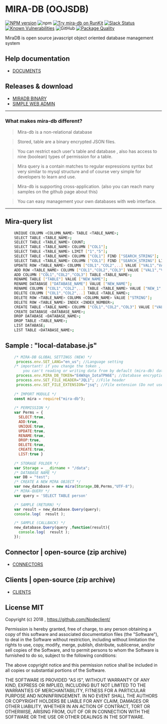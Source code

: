 # MIRA-DB (OOJSDB)
[![NPM version][npm-image]][npm-url]
![npm](https://img.shields.io/npm/dt/mira-db)
[![Try mira-db on RunKit](https://badge.runkitcdn.com/mira-db.svg)](https://npm.runkit.com/mira-db)
[![Slack Status](https://img.shields.io/badge/slack-Nodeclient-blue.svg?longCache=true&style=flat)](https://join.slack.com/t/nodeclient/shared_invite/enQtNDg5NzE0MjQyNTMyLTE3ZTdkMDQ0ODEzZThmNDQ3NjhhZGMwZWQ4MDI0YTI2MDEwOTQ3YjVjZmUyY2FmZTlhN2IwMDYwNmI4YjhjNzk)
[![Known Vulnerabilities](https://snyk.io/test/npm/mira-db/badge.svg)](https://snyk.io/test/npm/mira-db)
![GitHub](https://img.shields.io/github/license/mashape/apistatus.svg)
[![Package Quality](https://npm.packagequality.com/shield/mira-db.svg)](https://packagequality.com/#?package=mira-db)

MiraDB is open source javascript object oriented database management system 

## Help documentation
* [DOCUMENTS][df9]

## Releases & download
* [MIRADB BINARY][df15]
* [SIMPLE WEB ADMIN][df14] 


----
### What makes mira-db different?
 > Mira-db is a non-relational database
 
 > Stored, table are a binary encrypted JSON files.
 
 > You can restrict each user's table and database , also has access to nine (boolean) types of permission for a table.
 
 > Mira query is a contain matches to regular expressions syntax but very similar to mysql structure and of course very simple for developers to learn and use.

 > Mira-db is supporting cross-application. (also you can reach many samples on the github page about this)
 
 > You can easy management your own databases with web interface.
 
----

## Mira-query list
```bash
    UNIQUE COLUMN <COLUMN_NAME> TABLE <TABLE_NAME>;
    SELECT TABLE <TABLE_NAME>; 
    SELECT TABLE <TABLE_NAME> COUNT; 
    SELECT TABLE <TABLE_NAME> COLUMN ["COL1"];
    SELECT TABLE <TABLE_NAME> LIMIT ["1","5"];
    SELECT TABLE <TABLE_NAME> COLUMN ["COL1"] FIND ["SEARCH_STRING"];
    SELECT TABLE <TABLE_NAME> COLUMN ["COL1"] FIND ["SEARCH_STRING"] LIKE; 
    UPDATE ROW <TABLE_NAME> COLUMN ["COL1","COL2",..] VALUE ["VAL1","VAL2"] FIND ["COL1","SEARCH_STRING"];
    ADD ROW <TABLE_NAME> COLUMN ["COL1","COL2","COL3"] VALUE ["VAL1","VAL2","VAL3"]; 
    ADD COLUMN ["COL1","COL2","COL3"] TABLE <TABLE_NAME>; 
    RENAME TABLE ["TABLE"] VALUE ["NEW_NAME"]; 
    RENAME DATABASE ["DATABASE_NAME"] VALUE ["NEW_NAME"]; 
    RENAME COLUMN ["COL1","COL2",..] TABLE <TABLE_NAME> VALUE ["NEW_1","NEW_2"]; 
    DELETE COLUMN ["COL1","COL2",..] TABLE <TABLE_NAME>; 
    DELETE ROW <TABLE_NAME> COLUMN <COLUMN_NAME> VALUE ["STRING"];
    DELETE ROW <TABLE_NAME> INDEX <INDEX_NUMBER>;
    CREATE TABLE <TABLE_NAME> COLUMN ["COL1","COL2","COL3"] VALUE ["VAL1","VAL2","VAL3"];
    CREATE DATABASE <DATABASE_NAME>;
    DROP DATABASE <DATABASE_NAME>;
    DROP TABLE <TABLE_NAME>;
    LIST DATABASE;
    LIST TABLE <DATABASE_NAME>;
```

## Sample : "local-database.js"

```js
    /* MIRA-DB GLOBAL SETTINGS (NEW) */
     process.env.SET_LANG="en_us"; //Language setting
    /* important! if you change the token , 
        you can't reading or writing data from by default (mira-db) database's */
     process.env.MIRA_DB_TOKEN="E4WXqn_IotaTPN6E"; //Database encryption token (Default Token)
     process.env.SET_FILE_HEADER="JQL1"; //File header
     process.env.SET_FILE_EXTENSION="jsq"; //File extension (Do not use the dot)
    
    /* IMPORT MODULE */
    const mira = require("mira-db");
    
    /* PERMISSION */
    var Perms = { 
      SELECT:true,
      ADD:true,
      UNIQUE:true,
      UPDATE:true,
      RENAME:true,
      DROP:true,
      DELETE:true,
      CREATE:true,
      LIST:true }
      
    /* STORAGE FOLDER */
    var Storage = __dirname + "/data";
    /* DATABASE NAME */
    var DB = "test";
    /* CREATE A NEW MIRA OBJECT */
    var new_database = new mira(Storage,DB,Perms,"UTF-8");
    /* MIRA-QUERY */
    var query = 'SELECT TABLE person'
```

```js   
    /* SAMPLE (RETURN) */
    var result = new_database.Query(query);  
    console.log(  result );
```
```js     
    /* SAMPLE (CALLBACK) */
    new_database.Query(query ,function(result){
      console.log(  result );
    });           
```

## Connector | open-source (zip archive)
* [CONNECTORS][df1]

## Clients | open-source (zip archive)
* [CLIENTS][df2]


## License MIT

Copyright (c) 2018 , https://github.com/Nodeclient/

Permission is hereby granted, free of charge, to any person obtaining
a copy of this software and associated documentation files (the
"Software"), to deal in the Software without restriction, including
without limitation the rights to use, copy, modify, merge, publish,
distribute, sublicense, and/or sell copies of the Software, and to
permit persons to whom the Software is furnished to do so, subject to
the following conditions:

The above copyright notice and this permission notice shall be
included in all copies or substantial portions of the Software.

THE SOFTWARE IS PROVIDED "AS IS", WITHOUT WARRANTY OF ANY KIND,
EXPRESS OR IMPLIED, INCLUDING BUT NOT LIMITED TO THE WARRANTIES OF
MERCHANTABILITY, FITNESS FOR A PARTICULAR PURPOSE AND
NONINFRINGEMENT. IN NO EVENT SHALL THE AUTHORS OR COPYRIGHT HOLDERS BE
LIABLE FOR ANY CLAIM, DAMAGES OR OTHER LIABILITY, WHETHER IN AN ACTION
OF CONTRACT, TORT OR OTHERWISE, ARISING FROM, OUT OF OR IN CONNECTION
WITH THE SOFTWARE OR THE USE OR OTHER DEALINGS IN THE SOFTWARE.

   [df142]: <https://github.com/Nodeclient/Mira-DB/blob/master/language/readme.md>
   [df141]: <https://github.com/Nodeclient/Mira-DB/blob/master/language/sample.json>
   [df200]: <https://github.com/Nodeclient/Mira-DB/releases>
   [df2]: <https://git.io/fpQur>
   [df1]: <https://git.io/fpQua>
   [df15]: <https://git.io/fpabN>
   [df14]: <https://nodeclient.github.io/helpdocs/#simple-admin-section>
   [df9]: <https://nodeclient.github.io/helpdocs/>

   [npm-image]: https://img.shields.io/npm/v/mira-db.svg?style=flat
   [npm-url]: https://npmjs.org/package/mira-db
   [downloads-image]: https://img.shields.io/npm/dm/mira-db.svg?style=flat
   [downloads-url]: https://npmjs.org/package/mira-db
